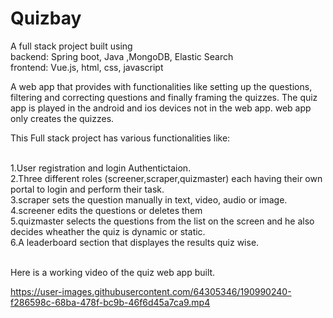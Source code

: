 # Quizbay
A full stack project built using<br>
backend: Spring boot, Java ,MongoDB, Elastic Search<br>
frontend: Vue.js, html, css, javascript<br>

A web app that provides with functionalities like setting up the questions, filtering and correcting questions and finally framing the quizzes.
The quiz app is played in the android and ios devices not in the web app.
web app only creates the quizzes.<br>

<p>This Full stack project has various functionalities like:</p><br>
1.User registration and login Authentictaion.<br>
2.Three different roles (screener,scraper,quizmaster) each having their own portal to login and perform their task. <br>
3.scraper sets the question manually in text, video, audio or image.<br>
4.screener edits the questions or deletes them<br>
5.quizmaster selects the questions from the list on the screen and he also decides wheather the quiz is dynamic or static.<br>
6.A leaderboard section that displayes the results  quiz wise.<br><br>


Here is a working video of the quiz web app built.


https://user-images.githubusercontent.com/64305346/190990240-f286598c-68ba-478f-bc9b-46f6d45a7ca9.mp4

